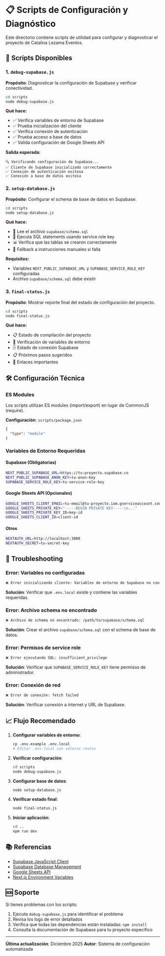 # 📋 Scripts de Configuración y Diagnóstico

Este directorio contiene scripts de utilidad para configurar y diagnosticar el proyecto de Catalina Lezama Eventos.

## 🚀 Scripts Disponibles

### 1. `debug-supabase.js`
**Propósito**: Diagnosticar la configuración de Supabase y verificar conectividad.

```bash
cd scripts
node debug-supabase.js
```

**Qué hace:**
- ✅ Verifica variables de entorno de Supabase
- ✅ Prueba inicialización del cliente
- ✅ Verifica conexión de autenticación
- ✅ Prueba acceso a base de datos
- ✅ Valida configuración de Google Sheets API

**Salida esperada:**
```
🔍 Verificando configuración de Supabase...
✅ Cliente de Supabase inicializado correctamente
✅ Conexión de autenticación exitosa
✅ Conexión a base de datos exitosa
```

### 2. `setup-database.js`
**Propósito**: Configurar el schema de base de datos en Supabase.

```bash
cd scripts
node setup-database.js
```

**Qué hace:**
- 📄 Lee el archivo `supabase/schema.sql`
- 🔧 Ejecuta SQL statements usando service role key
- 📊 Verifica que las tablas se crearon correctamente
- 🔄 Fallback a instrucciones manuales si falla

**Requisitos:**
- Variables `NEXT_PUBLIC_SUPABASE_URL` y `SUPABASE_SERVICE_ROLE_KEY` configuradas
- Archivo `supabase/schema.sql` debe existir

### 3. `final-status.js`
**Propósito**: Mostrar reporte final del estado de configuración del proyecto.

```bash
cd scripts
node final-status.js
```

**Qué hace:**
- 📋 Estado de compilación del proyecto
- 🔐 Verificación de variables de entorno
- 🗄️ Estado de conexión Supabase
- 📋 Próximos pasos sugeridos
- 🔗 Enlaces importantes

## 🛠️ Configuración Técnica

### ES Modules
Los scripts utilizan ES modules (import/export) en lugar de CommonJS (require).

**Configuración**: `scripts/package.json`
```json
{
  "type": "module"
}
```

### Variables de Entorno Requeridas

#### Supabase (Obligatorias)
```bash
NEXT_PUBLIC_SUPABASE_URL=https://tu-proyecto.supabase.co
NEXT_PUBLIC_SUPABASE_ANON_KEY=tu-anon-key
SUPABASE_SERVICE_ROLE_KEY=tu-service-role-key
```

#### Google Sheets API (Opcionales)
```bash
GOOGLE_SHEETS_CLIENT_EMAIL=tu-email@tu-proyecto.iam.gserviceaccount.com
GOOGLE_SHEETS_PRIVATE_KEY="-----BEGIN PRIVATE KEY-----\n..."
GOOGLE_SHEETS_PRIVATE_KEY_ID=key-id
GOOGLE_SHEETS_CLIENT_ID=client-id
```

#### Otros
```bash
NEXTAUTH_URL=http://localhost:3000
NEXTAUTH_SECRET=tu-secret-key
```

## 🔧 Troubleshooting

### Error: Variables no configuradas
```bash
❌ Error inicializando cliente: Variables de entorno de Supabase no configuradas
```
**Solución**: Verificar que `.env.local` existe y contiene las variables requeridas.

### Error: Archivo schema no encontrado
```bash
❌ Archivo de schema no encontrado: /path/to/supabase/schema.sql
```
**Solución**: Crear el archivo `supabase/schema.sql` con el schema de base de datos.

### Error: Permisos de service role
```bash
❌ Error ejecutando SQL: insufficient_privilege
```
**Solución**: Verificar que `SUPABASE_SERVICE_ROLE_KEY` tiene permisos de administrador.

### Error: Conexión de red
```bash
❌ Error de conexión: fetch failed
```
**Solución**: Verificar conexión a internet y URL de Supabase.

## 📈 Flujo Recomendado

1. **Configurar variables de entorno**:
   ```bash
   cp .env.example .env.local
   # Editar .env.local con valores reales
   ```

2. **Verificar configuración**:
   ```bash
   cd scripts
   node debug-supabase.js
   ```

3. **Configurar base de datos**:
   ```bash
   node setup-database.js
   ```

4. **Verificar estado final**:
   ```bash
   node final-status.js
   ```

5. **Iniciar aplicación**:
   ```bash
   cd ..
   npm run dev
   ```

## 📚 Referencias

- [Supabase JavaScript Client](https://supabase.com/docs/reference/javascript)
- [Supabase Database Management](https://supabase.com/docs/guides/database)
- [Google Sheets API](https://developers.google.com/sheets/api)
- [Next.js Environment Variables](https://nextjs.org/docs/basic-features/environment-variables)

## 🆘 Soporte

Si tienes problemas con los scripts:

1. Ejecuta `debug-supabase.js` para identificar el problema
2. Revisa los logs de error detallados
3. Verifica que todas las dependencias están instaladas: `npm install`
4. Consulta la documentación de Supabase para tu proyecto específico

---

**Última actualización**: Diciembre 2025
**Autor**: Sistema de configuración automatizada
